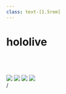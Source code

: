 ```yaml
---
class: text-[1.5rem]
---
```


# hololive

<br>
<br>
<br>

<div class="grid grid-cols-4">
<img src="/suisei.png" />
<img src="/shion.png" />
<img src="/kanata.png" />
<img src="/towa.png" />
</div>

<div
  class="absolute bottom-[1rem] right-[1rem] text-[1rem]"
>
  <SlideCurrentNo /> / <SlidesTotal />
</div>